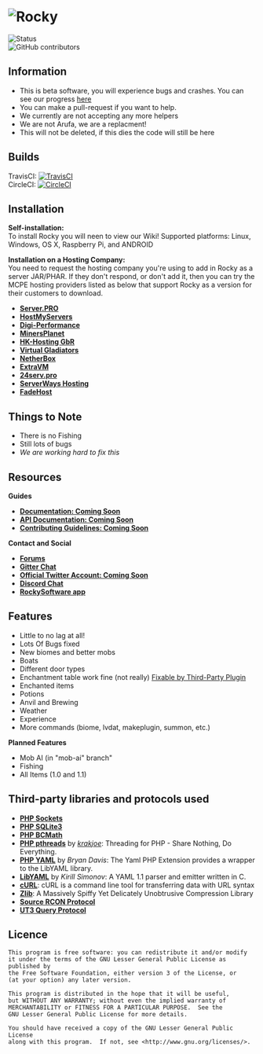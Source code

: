 # ![Rocky](http://i.imgur.com/hsukstv.jpg)
![Status](https://img.shields.io/badge/stability-beta-ff69b4.svg)<br>
![GitHub contributors](https://img.shields.io/github/contributors/RockySoftware/Rocky.svg)<br>
## Information

- This is beta software, you will experience bugs and crashes. You can see our progress [here](https://github.com/RockySoftware/Rocky/milestones)
- You can make a pull-request if you want to help.
- We currently are not accepting any more helpers
- We are not Arufa, we are a replacment!
- This will not be deleted, if this dies the code will still be here

## Builds
TravisCI: [![TravisCI](https://travis-ci.org/RockySoftware/Rocky.svg?branch=master)](https://travis-ci.org/RockySoftware/Rocky)<br>
CircleCI: [![CircleCI](https://circleci.com/gh/RockySoftware/Rocky/tree/master.svg?style=svg)](https://circleci.com/gh/RockySoftware/Rocky/tree/master)<br>

## Installation

**Self-installation:**<br>
To install Rocky you will neen to view our Wiki!
Supported platforms: Linux, Windows, OS X, Raspberry Pi, and ANDROID

**Installation on a Hosting Company:**<br>
You need to request the hosting company you're using to add in Rocky as a server JAR/PHAR. If they don't respond, or don't add it, then you can try the MCPE hosting providers listed as below that support Rocky as a version for their customers to download.

* __[Server.PRO](https://server.pro)__
* __[HostMyServers](https://hostmyservers.com)__
* __[Digi-Performance](https://digi-performance.net/mcpe-list.php)__
* __[MinersPlanet](http://minersplanet.com)__
* __[HK-Hosting GbR](https://hk-hosting.de)__
* __[Virtual Gladiators](http://virtualgladiators.com)__
* __[NetherBox](https://netherbox.com/?promo=IMAGICAL)__
* __[ExtraVM](https://www.extravm.com/minecraft.html)__
* __[24serv.pro](https://24serv.pro)__ 
* __[ServerWays Hosting](https://serverwayshosting.com)__
* __[FadeHost](https://www.fadehost.com)__

## Things to Note

- There is no Fishing
- Still lots of bugs
- *We are working hard to fix this*


## Resources

**Guides**
* __[Documentation: Coming Soon](#)__
* __[API Documentation: Coming Soon](#)__
* __[Contributing Guidelines: Coming Soon](#)__

**Contact and Social**
* __[Forums](http://rockysoftware.rf.gd/phpbb)__
* __[Gitter Chat](https://gitter.im/Rocky-Software/Lobby?utm_source=share-link&utm_medium=link&utm_campaign=share-link)__
* __[Official Twitter Account: Coming Soon](#)__
* __[Discord Chat](https://discord.gg/jm7PQ2H)__
* __[RockySoftware app](https://www.mediafire.com/file/bb0xdjryu48a9tv/RockySoftware.apk)__

## Features
- Little to no lag at all!
 - Lots Of Bugs fixed
 - New biomes and better mobs
 - Boats
 - Different door types
 - Enchantment table work fine (not really) [Fixable by Third-Party Plugin](https://sellfy.com/p/FCea/)
 - Enchanted items
 - Potions
 - Anvil and Brewing
 - Weather
 - Experience
 - More commands (biome, lvdat, makeplugin, summon, etc.)
 
 **Planned Features**
 - Mob AI (in "mob-ai" branch"
 - Fishing
 - All Items (1.0 and 1.1)

## Third-party libraries and protocols used

* __[PHP Sockets](http://php.net/manual/en/book.sockets.php)__
* __[PHP SQLite3](http://php.net/manual/en/book.sqlite3.php)__
* __[PHP BCMath](http://php.net/manual/en/book.bc.php)__
* __[PHP pthreads](http://pthreads.org/)__ by _[krakjoe](https://github.com/krakjoe)_: Threading for PHP - Share Nothing, Do Everything.
* __[PHP YAML](https://code.google.com/p/php-yaml/)__ by _Bryan Davis_: The Yaml PHP Extension provides a wrapper to the LibYAML library.
* __[LibYAML](http://pyyaml.org/wiki/LibYAML)__ by _Kirill Simonov_: A YAML 1.1 parser and emitter written in C.
* __[cURL](http://curl.haxx.se/)__: cURL is a command line tool for transferring data with URL syntax
* __[Zlib](http://www.zlib.net/)__: A Massively Spiffy Yet Delicately Unobtrusive Compression Library
* __[Source RCON Protocol](https://developer.valvesoftware.com/wiki/Source_RCON_Protocol)__
* __[UT3 Query Protocol](http://wiki.unrealadmin.org/UT3_query_protocol)__

## Licence

	This program is free software: you can redistribute it and/or modify
	it under the terms of the GNU Lesser General Public License as published by
	the Free Software Foundation, either version 3 of the License, or
	(at your option) any later version.

	This program is distributed in the hope that it will be useful,
	but WITHOUT ANY WARRANTY; without even the implied warranty of
	MERCHANTABILITY or FITNESS FOR A PARTICULAR PURPOSE.  See the
	GNU Lesser General Public License for more details.

	You should have received a copy of the GNU Lesser General Public License
	along with this program.  If not, see <http://www.gnu.org/licenses/>.
